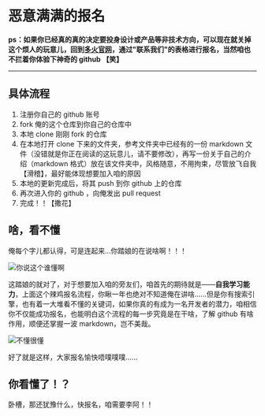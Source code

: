 # 恶意满满的报名


**ps：如果你已经真的真的决定要投身设计或产品等非技术方向，可以现在就关掉这个烦人的玩意儿，回到[多火官网](https://www.duohuo.org)，通过"联系我们"的表格进行报名，当然咱也不拦着你体验下神奇的 github 【笑】**

---

## 具体流程

1. 注册你自己的 github 账号
2. fork 俺的这个仓库到你自己的仓库中
3. 本地 clone 刚刚 fork 的仓库
4. 在本地打开 clone 下来的文件夹，参考文件夹中已经有的一份 markdown 文件（没错就是你正在阅读的这玩意儿，请不要修改），再写一份关于自己的介绍（markdown 格式）放在该文件夹中，风格随意，不用拘束，尽管放飞自我【滑稽】，最好能体现想要加入咱的原因
5. 本地的更新完成后，将其 push 到你 github 上的仓库
6. 再次进入你的 github ，向俺发出 pull request
7. 完成！！【撒花】

## 啥，看不懂

俺每个字儿都认得，可是连起来...你踏娘的在说啥啊！！！

![你说这个谁懂啊](http://7xrkxs.com1.z0.glb.clouddn.com/2017recuriment/cnm.jpg)

这踏娘的就对了，对于想要加入咱的旁友们，咱首先的期待就是——**自我学习能力**，上面这个辣鸡报名流程，你瞅一年也绝对不知道俺在讲啥......但是你有搜索引擎，也有着一大堆看不懂的关键词，如果你真的有成为一名开发者的潜力，咱相信你不仅能成功报名，也能明白这个流程的每一步究竟是在干啥，了解 github 有啥作用，顺便还掌握一波 markdown，岂不美哉。

![不懂很懂](http://7xrkxs.com1.z0.glb.clouddn.com/2017recuriment/bushihendong.jpg)

好了就是这样，大家报名愉快唔噗噗噗......

## 你看懂了！？

卧槽，那还犹豫什么，快报名，咱需要李阿！！